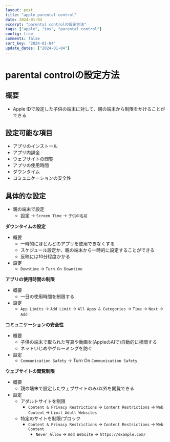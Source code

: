 ```yaml
---
layout: post
title: "apple parental control" 
date: 2024-01-04
excerpt: "parental controlの設定方法"
tags: ["apple", "ios", "parental control"]
config: true
comments: false
sort_key: "2024-01-04"
update_dates: ["2024-01-04"]
---
```


# parental controlの設定方法

## 概要
 - Apple IDで設定した子供の端末に対して、親の端末から制限をかけることができる

## 設定可能な項目
 - アプリのインストール
 - アプリ内課金
 - ウェブサイトの閲覧
 - アプリの使用時間
 - ダウンタイム
 - コミュニケーションの安全性

## 具体的な設定
 - 親の端末で設定
   - 設定 -> `Screen Time` -> `子供の名前`

**ダウンタイムの設定**
 - 概要
   - 一時的にほとんどのアプリを使用できなくする
   - スケジュール設定か、親の端末から一時的に設定することができる
   - 反映には10分程度かかる
 - 設定 
   - `Downtime` -> `Turn On Downtime`

**アプリの使用時間の制限**
 - 概要
   - 一日の使用時間を制限する
 - 設定
   - `App Limits` -> `Add Limit` -> `All Apps & Categories` -> `Time` -> `Next` -> `Add`

**コミュニケーションの安全性**
 - 概要
   - 子供の端末で取られた写真や動画を(AppleのAIで)自動的に検閲する
   - ネットいじめやグルーミングを防ぐ
 - 設定
   - `Communication Safety` -> Turn On `Communication Safety`

**ウェブサイトの閲覧制限**
 - 概要
   - 親の端末で設定したウェブサイトのみ/以外を閲覧できる
 - 設定
   - アダルトサイトを制限
     - `Content & Privacy Restrictions` -> `Content Restrictions` -> `Web Content` -> `Limit Adult Websites`
   - 特定のサイトを制限/ブロック
     - `Content & Privacy Restrictions` -> `Content Restrictions` -> `Web Content`
       - `Never Allow` -> `Add Website` -> `https://example.com/`
